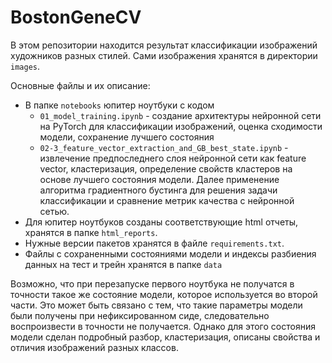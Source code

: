 # BostonGeneCV

В этом репозитории находится результат классификации изображений художников разных стилей. Сами изображения хранятся в директории `images`.

Основные файлы и их описание:
* В папке `notebooks` юпитер ноутбуки с кодом
  * `01_model_training.ipynb` - создание архитектуры нейронной сети на PyTorch для классификации изображений, оценка сходимости модели, сохранение лучшего состояния
  * `02-3_feature_vector_extraction_and_GB_best_state.ipynb` - извлечение предпоследнего слоя нейронной сети как feature vector, кластеризация, определение свойств кластеров на основе лучшего состояния модели. 
  Далее применение алгоритма градиентного бустинга для решения задачи классификации и сравнение метрик качества с нейронной сетью.
* Для юпитер ноутбуков созданы соответствующие html отчеты, хранятся в папке `html_reports`.
* Нужные версии пакетов хранятся в файле `requirements.txt`.
* Файлы с сохраненными состояниями модели и индексы разбиения данных на тест и трейн хранятся в папке `data`


Возможно, что при перезапуске первого ноутбука не получатся в точности такое же состояние модели, которое используется во второй части. Это может быть связано с тем, что такие параметры модели были получены при нефиксированном сиде, следовательно воспроизвести в точности не получается. Однако для этого состояния модели сделан подробный разбор, кластеризация, описаны свойства и отличия изображений разных классов.

